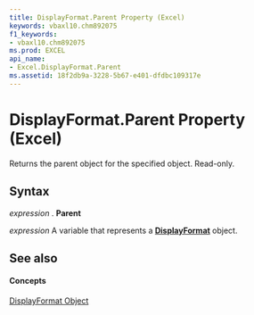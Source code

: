 ```yaml
---
title: DisplayFormat.Parent Property (Excel)
keywords: vbaxl10.chm892075
f1_keywords:
- vbaxl10.chm892075
ms.prod: EXCEL
api_name:
- Excel.DisplayFormat.Parent
ms.assetid: 18f2db9a-3228-5b67-e401-dfdbc109317e
---
```



# DisplayFormat.Parent Property (Excel)

Returns the parent object for the specified object. Read-only.


## Syntax

 _expression_ . **Parent**

 _expression_ A variable that represents a **[DisplayFormat](displayformat-object-excel.md)** object.


## See also


#### Concepts


[DisplayFormat Object](displayformat-object-excel.md)

